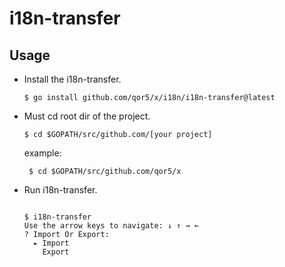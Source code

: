 # i18n-transfer

## Usage

- Install the i18n-transfer.

  ``` 
  $ go install github.com/qor5/x/i18n/i18n-transfer@latest
  ```

- Must cd root dir of the project.

  ```
  $ cd $GOPATH/src/github.com/[your project]
    ```

  example:
  ```
   $ cd $GOPATH/src/github.com/qor5/x
  ```
 

- Run i18n-transfer.

  ```
  
  $ i18n-transfer
  Use the arrow keys to navigate: ↓ ↑ → ←
  ? Import Or Export:
    ▸ Import
      Export
  
  ```
